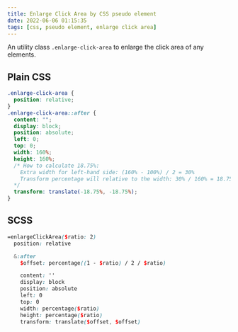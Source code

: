 ```yaml
---
title: Enlarge Click Area by CSS pseudo element
date: 2022-06-06 01:15:35
tags: [css, pseudo element, enlarge click area]
---
```


An utility class `.enlarge-click-area` to enlarge the click area of any elements.

## Plain CSS

```css
.enlarge-click-area {
  position: relative;
}
.enlarge-click-area::after {
  content: "";
  display: block;
  position: absolute;
  left: 0;
  top: 0;
  width: 160%;
  height: 160%;
  /* How to calculate 18.75%:
    Extra width for left-hand side: (160% - 100%) / 2 = 30%
    Transform percentage will relative to the width: 30% / 160% = 18.75%
  */
  transform: translate(-18.75%, -18.75%);
}
```

## SCSS

```scss
=enlargeClickArea($ratio: 2)
  position: relative

  &:after
    $offset: percentage((1 - $ratio) / 2 / $ratio)

    content: ''
    display: block
    position: absolute
    left: 0
    top: 0
    width: percentage($ratio)
    height: percentage($ratio)
    transform: translate($offset, $offset)
```
